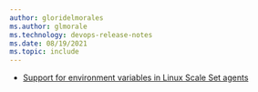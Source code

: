 ```yaml
---
author: gloridelmorales
ms.author: glmorale
ms.technology: devops-release-notes
ms.date: 08/19/2021
ms.topic: include
---
```


- [Support for environment variables in Linux Scale Set agents](#support-for-environment-variables-in-linux-scale-set-agents)